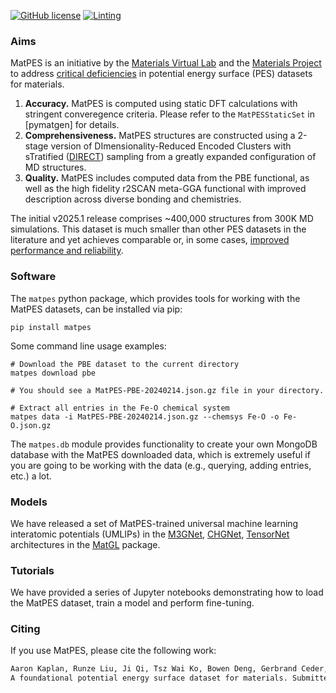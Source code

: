 [![GitHub license](https://img.shields.io/github/license/materialsvirtuallab/matpes)](https://github.com/materialsvirtuallab/matpes/blob/main/LICENSE)
[![Linting](https://github.com/materialsvirtuallab/matpes/workflows/Linting/badge.svg)](https://github.com/materialsvirtuallab/matpes/workflows/Linting/badge.svg)

### Aims

MatPES is an initiative by the [Materials Virtual Lab] and the [Materials Project] to address
[critical deficiencies](http://matpes.ai/about) in potential energy surface (PES) datasets for materials.

1. **Accuracy.** MatPES is computed using static DFT calculations with stringent converegence criteria.
   Please refer to the `MatPESStaticSet` in [pymatgen] for details.
2. **Comprehensiveness.** MatPES structures are constructed using a 2-stage version of DImensionality-Reduced
   Encoded Clusters with sTratified ([DIRECT]) sampling from a greatly expanded configuration of MD structures.
3. **Quality.** MatPES includes computed data from the PBE functional, as well as the high fidelity r2SCAN meta-GGA
   functional with improved description across diverse bonding and chemistries.

The initial v2025.1 release comprises ~400,000 structures from 300K MD simulations. This dataset is much smaller
than other PES datasets in the literature and yet achieves comparable or, in some cases,
[improved performance and reliability](http://matpes.ai/benchmarks).

### Software

The `matpes` python package, which provides tools for working with the MatPES datasets, can be installed via pip:

```shell
pip install matpes
```

Some command line usage examples:

```shell
# Download the PBE dataset to the current directory
matpes download pbe

# You should see a MatPES-PBE-20240214.json.gz file in your directory.

# Extract all entries in the Fe-O chemical system
matpes data -i MatPES-PBE-20240214.json.gz --chemsys Fe-O -o Fe-O.json.gz
```

The `matpes.db` module provides functionality to create your own MongoDB database with the MatPES downloaded data,
which is extremely useful if you are going to be working with the data (e.g., querying, adding entries, etc.) a lot.

### Models

We have released a set of MatPES-trained universal machine learning interatomic potentials (UMLIPs) in the [M3GNet],
[CHGNet], [TensorNet] architectures in the [MatGL] package.

### Tutorials

We have provided a series of Jupyter notebooks demonstrating how to load the MatPES dataset, train a model and perform
fine-tuning.

### Citing

If you use MatPES, please cite the following work:

```txt
Aaron Kaplan, Runze Liu, Ji Qi, Tsz Wai Ko, Bowen Deng, Gerbrand Ceder, Kristin A. Persson, Shyue Ping Ong.
A foundational potential energy surface dataset for materials. Submitted.
```

[Materials Virtual Lab]: http://materialsvirtuallab.org
[Materials Project]: https://materialsproject.org
[MatGL]: https://matgl.ai
[M3GNet]: http://dx.doi.org/10.1038/s43588-022-00349-3
[CHGNet]: http://doi.org/10.1038/s42256-023-00716-3
[TensorNet]: https://arxiv.org/abs/2306.06482
[DIRECT]: https//doi.org/10.1038/s41524-024-01227-4
